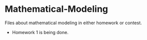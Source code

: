 # Mathematical-Modeling
Files about mathematical modeling in either homework or contest.

- Homework 1 is being done.

